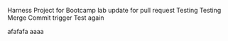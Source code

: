 Harness Project for Bootcamp lab
update for pull request
Testing
Testing Merge Commit trigger
Test again

afafafa
aaaa
